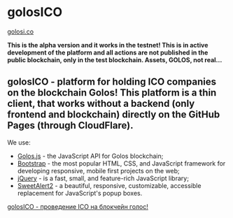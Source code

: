 # golosICO

[golosi.co](https://golosi.co)

**This is the alpha version and it works in the testnet!
This is in active development of the platform and all actions are not published in the public blockchain, only in the test blockchain. Assets, GOLOS, not real...**

## golosICO - platform for holding ICO companies on the blockchain Golos! This platform is a thin client, that works without a backend (only frontend and blockchain) directly on the GitHub Pages (through CloudFlare).

We use:
* [Golos.js](https://github.com/GolosChain/golos-js) - the JavaScript API for Golos blockchain;
* [Bootstrap](https://github.com/twbs/bootstrap) - the most popular HTML, CSS, and JavaScript framework for developing responsive, mobile first projects on the web;
* [jQuery](https://github.com/jquery/jquery) - is a fast, small, and feature-rich JavaScript library;
* [SweetAlert2](https://github.com/limonte/sweetalert2) - a beautiful, responsive, customizable, accessible replacement for JavaScript's popup boxes.

[golosICO - проведение ICO на блокчейн голос!](https://golos.io/ru--otkrytyij-kod/@melnikaite/golosico-provedenie-ico-na-blokchein-golos)